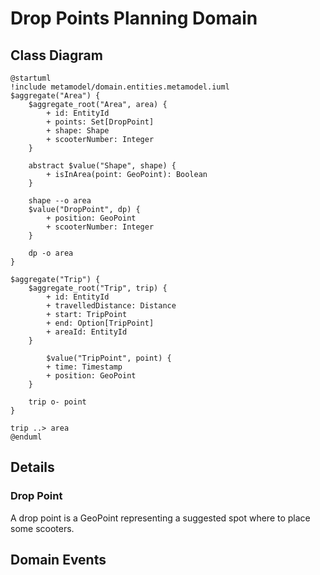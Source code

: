 # Drop Points Planning Domain

## Class Diagram
```plantuml
@startuml
!include metamodel/domain.entities.metamodel.iuml
$aggregate("Area") {
    $aggregate_root("Area", area) {
        + id: EntityId
        + points: Set[DropPoint]
        + shape: Shape
        + scooterNumber: Integer
    }

    abstract $value("Shape", shape) {
        + isInArea(point: GeoPoint): Boolean
    }

    shape --o area
    $value("DropPoint", dp) {
        + position: GeoPoint
        + scooterNumber: Integer
    }

    dp -o area
}

$aggregate("Trip") {
    $aggregate_root("Trip", trip) {
        + id: EntityId
        + travelledDistance: Distance
        + start: TripPoint
        + end: Option[TripPoint]
        + areaId: EntityId
    }

        $value("TripPoint", point) {
        + time: Timestamp
        + position: GeoPoint
    }

    trip o- point
}

trip ..> area
@enduml
```

## Details

### Drop Point
A drop point is a GeoPoint representing a suggested spot where to place some scooters.

## Domain Events
